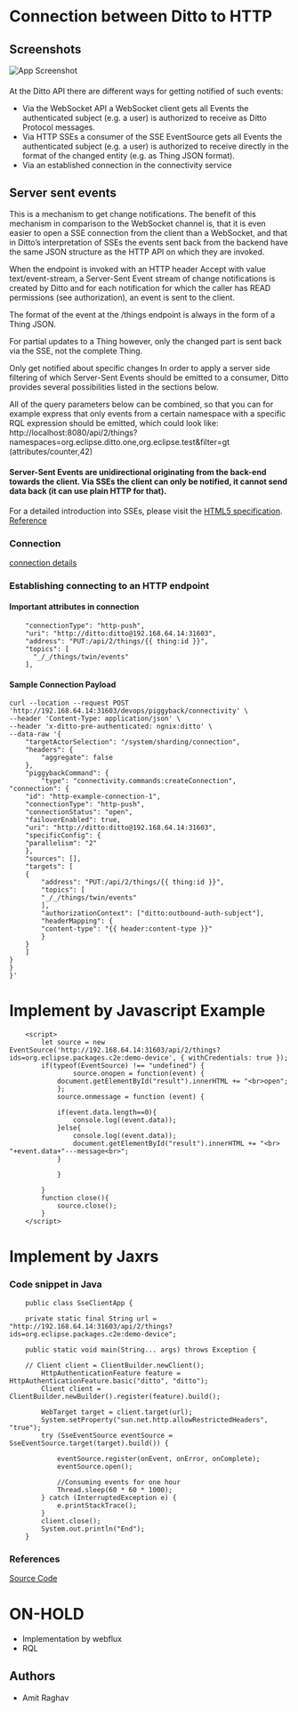 
# Connection between Ditto to HTTP 

## Screenshots

![App Screenshot](https://www.eclipse.org/ditto/images/ditto-overview-1.png)


#### 
At the Ditto API there are different ways for getting notified of such events:

- Via the WebSocket API a WebSocket client gets all Events the authenticated subject (e.g. a user) is authorized to receive as Ditto Protocol messages.
- Via HTTP SSEs a consumer of the SSE EventSource gets all Events the authenticated subject (e.g. a user) is authorized to receive directly in the format of the changed entity (e.g. as Thing JSON format).
- Via an established connection in the connectivity service

## Server sent events
This is a mechanism to get change notifications. The benefit of this mechanism in comparison to the WebSocket channel is, that it is even easier to open a SSE connection from the client than a WebSocket, and that in Ditto’s interpretation of SSEs the events sent back from the backend have the same JSON structure as the HTTP API on which they are invoked.

When the endpoint is invoked with an HTTP header Accept with value text/event-stream, a Server-Sent Event stream of change notifications is created by Ditto and for each notification for which the caller has READ permissions (see authorization), an event is sent to the client.

The format of the event at the /things endpoint is always in the form of a Thing JSON.

For partial updates to a Thing however, only the changed part is sent back via the SSE, not the complete Thing.

Only get notified about specific changes
In order to apply a server side filtering of which Server-Sent Events should be emitted to a consumer, Ditto provides several possibilities listed in the sections below.

All of the query parameters below can be combined, so that you can for example express that only events from a certain namespace with a specific RQL expression should be emitted, which could look like:
        http://localhost:8080/api/2/things?namespaces=org.eclipse.ditto.one,org.eclipse.test&filter=gt
        (attributes/counter,42)
#### Server-Sent Events are unidirectional originating from the back-end towards the client. Via SSEs the client can only be notified, it cannot send data back (it can use plain HTTP for that).

For a detailed introduction into SSEs, please visit the [HTML5 specification](https://html.spec.whatwg.org/multipage/server-sent-events.html).
[Reference](/https://www.eclipse.org/ditto/basic-changenotifications.html "ref")

### Connection
[connection details](https://www.eclipse.org/ditto/docson/index.html#../jsonschema/connection.json$$expand)

### Establishing connecting to an HTTP endpoint
#### Important attributes in connection
        "connectionType": "http-push",
        "uri": "http://ditto:ditto@192.168.64.14:31603",
        "address": "PUT:/api/2/things/{{ thing:id }}",
        "topics": [
          "_/_/things/twin/events"
        ],

#### Sample Connection Payload

    curl --location --request POST 'http://192.168.64.14:31603/devops/piggyback/connectivity' \
    --header 'Content-Type: application/json' \
    --header 'x-ditto-pre-authenticated: ngnix:ditto' \
    --data-raw '{
        "targetActorSelection": "/system/sharding/connection",
        "headers": {
            "aggregate": false
        },
        "piggybackCommand": {
            "type": "connectivity.commands:createConnection",
    "connection": {
        "id": "http-example-connection-1",
        "connectionType": "http-push",
        "connectionStatus": "open",
        "failoverEnabled": true,
        "uri": "http://ditto:ditto@192.168.64.14:31603",
        "specificConfig": {
        "parallelism": "2"
        },
        "sources": [],
        "targets": [
        {
            "address": "PUT:/api/2/things/{{ thing:id }}",
            "topics": [
            "_/_/things/twin/events"
            ],
            "authorizationContext": ["ditto:outbound-auth-subject"],
            "headerMapping": {
            "content-type": "{{ header:content-type }}"
            }
        }
        ]
    }
    }
    }'

# Implement by Javascript Example
        <script>
            let source = new EventSource('http://192.168.64.14:31603/api/2/things?ids=org.eclipse.packages.c2e:demo-device', { withCredentials: true });
            if(typeof(EventSource) !== "undefined") {
                    source.onopen = function(event) {
                document.getElementById("result").innerHTML += "<br>open";
                };
                source.onmessage = function (event) {
                    
                if(event.data.length==0){
                    console.log((event.data));
                }else{
                    console.log((event.data));
                    document.getElementById("result").innerHTML += "<br> "+event.data+"---message<br>";
                }
                    
                }

            }
            function close(){
                source.close();
            }
        </script>

# Implement by Jaxrs
### Code snippet in Java
        public class SseClientApp {

        private static final String url = "http://192.168.64.14:31603/api/2/things?ids=org.eclipse.packages.c2e:demo-device";

        public static void main(String... args) throws Exception {

        // Client client = ClientBuilder.newClient();
            HttpAuthenticationFeature feature = HttpAuthenticationFeature.basic("ditto", "ditto");
            Client client = ClientBuilder.newBuilder().register(feature).build();

            WebTarget target = client.target(url);
            System.setProperty("sun.net.http.allowRestrictedHeaders", "true");
            try (SseEventSource eventSource = SseEventSource.target(target).build()) {

                eventSource.register(onEvent, onError, onComplete);
                eventSource.open();

                //Consuming events for one hour
                Thread.sleep(60 * 60 * 1000);
            } catch (InterruptedException e) {
                e.printStackTrace();
            }
            client.close();
            System.out.println("End");
        }
### References
[Source Code](https://www.baeldung.com/java-ee-jax-rs-sse,"Ref")

# ON-HOLD
- Implementation by webflux
- RQL

## Authors

- Amit Raghav






